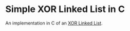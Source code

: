 # Simple XOR Linked List in C

An implementation in C of an [XOR Linked List](https://en.wikipedia.org/wiki/XOR_linked_list).
